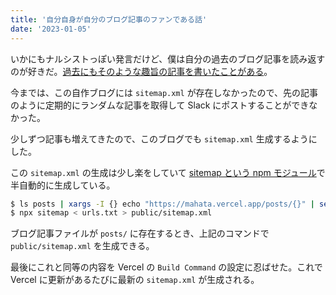 ```yaml
---
title: '自分自身が自分のブログ記事のファンである話'
date: '2023-01-05'
---
```


いかにもナルシストっぽい発言だけど、僕は自分の過去のブログ記事を読み返すのが好きだ。[過去にもそのような趣旨の記事を書いたことがある](https://mahata.gitlab.io/post/2021-04-01-read-your-own-blog/)。

今までは、この自作ブログには `sitemap.xml` が存在しなかったので、先の記事のように定期的にランダムな記事を取得して Slack にポストすることができなかった。

少しずつ記事も増えてきたので、このブログでも `sitemap.xml` 生成するようにした。

この `sitemap.xml` の生成は少し楽をしていて [sitemap という npm モジュール](https://www.npmjs.com/package/sitemap)で半自動的に生成している。

```sh
$ ls posts | xargs -I {} echo "https://mahata.vercel.app/posts/{}" | sed 's/\.md$//' > urls.txt
$ npx sitemap < urls.txt > public/sitemap.xml
```

ブログ記事ファイルが `posts/` に存在するとき、上記のコマンドで `public/sitemap.xml` を生成できる。

最後にこれと同等の内容を Vercel の `Build Command` の設定に忍ばせた。これで Vercel に更新があるたびに最新の `sitemap.xml` が生成される。
